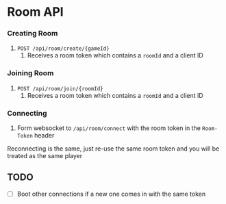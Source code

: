 # Room API

### Creating Room
1. `POST /api/room/create/{gameId}`
   1. Receives a room token which contains a `roomId` and a client ID

### Joining Room
1. `POST /api/room/join/{roomId}`
   1. Receives a room token which contains a `roomId` and a client ID

### Connecting
1. Form websocket to `/api/room/connect` with the room token in the `Room-Token` header

Reconnecting is the same, just re-use the same room token and you will be treated as the same player


## TODO

- [ ] Boot other connections if a new one comes in with the same token
